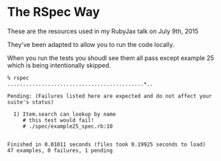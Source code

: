 # The RSpec Way

These are the resources used in my RubyJax talk on July 9th, 2015

They've been adapted to allow you to run the code locally.

When you run the tests you shoudl see them all pass except example 25 which is being intentionally skipped.

```
% rspec
............................................*..

Pending: (Failures listed here are expected and do not affect your suite's status)

  1) Item.search can lookup by name
     # this test would fail!
     # ./spec/example25_spec.rb:10


Finished in 0.01011 seconds (files took 0.19925 seconds to load)
47 examples, 0 failures, 1 pending

```
